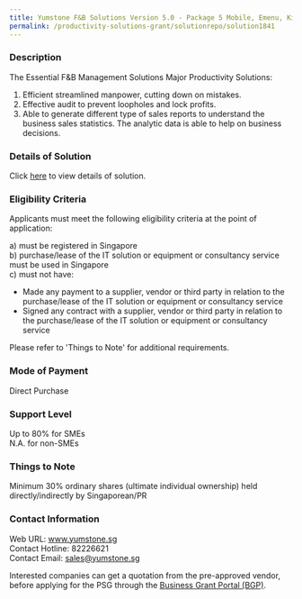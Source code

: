 ```yaml
---
title: Yumstone F&B Solutions Version 5.0 - Package 5 Mobile, Emenu, Kiosk, Qrcode and CRM
permalink: /productivity-solutions-grant/solutionrepo/solution1841
---
```


### Description

The Essential F&B Management Solutions 
Major Productivity Solutions:
1.	Efficient streamlined manpower, cutting down on mistakes.
2.	Effective audit to prevent loopholes and lock profits.
3.	Able to generate different type of sales reports to understand the business sales statistics. The analytic data is able to help on business decisions.

### Details of Solution

Click <a href='https://www.gobusiness.gov.sg/images/psg/Desensitised_Yumstone_20200368_Annex_3_Part_5.pdf' target='_blank'>here</a> to view details of solution.

### Eligibility Criteria

Applicants must meet the following eligibility criteria at the point of application:

a) must be registered in Singapore <br>
b) purchase/lease of the IT solution or equipment or consultancy service must be used in Singapore <br>
c) must not have:
- Made any payment to a supplier, vendor or third party in relation to the purchase/lease of the IT solution or equipment or consultancy service
- Signed any contract with a supplier, vendor or third party in relation to the purchase/lease of the IT solution or equipment or consultancy service

Please refer to 'Things to Note' for additional requirements.

### Mode of Payment
Direct Purchase

### Support Level
Up to 80% for SMEs <br>
N.A. for non-SMEs

### Things to Note
Minimum 30% ordinary shares (ultimate individual ownership) held directly/indirectly by Singaporean/PR

### Contact Information
Web URL: www.yumstone.sg <br>Contact Hotline: 82226621 <br>Contact Email: sales@yumstone.sg <br>

Interested companies can get a quotation from the pre-approved vendor, before applying for the PSG through the <a target='_blank' href='https://www.businessgrants.gov.sg/'>Business Grant Portal (BGP)</a>.
